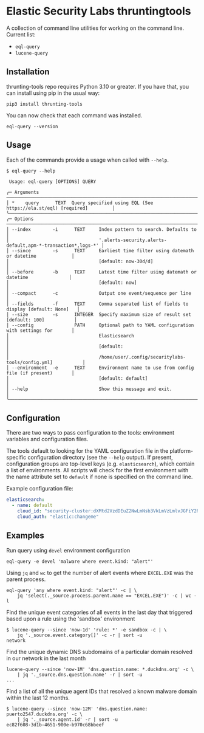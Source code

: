# Elastic Security Labs thruntingtools

A collection of command line utilities for working on the command line. Current list:

- `eql-query`
- `lucene-query`

## Installation

thrunting-tools repo requires Python 3.10 or greater. If you have that, you can install using
pip in the usual way:

```shell
pip3 install thrunting-tools
```

You can now check that each command was installed.

```shell
eql-query --version
```

## Usage

Each of the commands provide a usage when called with `--help`.

```shell
$ eql-query --help

 Usage: eql-query [OPTIONS] QUERY

╭─ Arguments ─────────────────────────────────────────────────────────────────────────────────╮
│ *    query      TEXT  Query specified using EQL (See https://ela.st/eql) [required]         │
╰─────────────────────────────────────────────────────────────────────────────────────────────╯
╭─ Options ───────────────────────────────────────────────────────────────────────────────────╮
│ --index        -i      TEXT     Index pattern to search. Defaults to                        │
│                                 '.alerts-security.alerts-default,apm-*-transaction*,logs-*' │
│ --since        -s      TEXT     Earliest time filter using datemath or datetime             │
│                                 [default: now-30d/d]                                        │
│ --before       -b      TEXT     Latest time filter using datemath or datetime               │
│                                 [default: now]                                              │
│ --compact      -c               Output one event/sequence per line                          │
│ --fields       -f      TEXT     Comma separated list of fields to display [default: None]   │
│ --size         -s      INTEGER  Specify maximum size of result set [default: 100]           │
│ --config               PATH     Optional path to YAML configuration with settings for       │
│                                 Elasticsearch                                               │
│                                 [default:                                                   │
│                                 /home/user/.config/securitylabs-tools/config.yml]           │
│ --environment  -e      TEXT     Environment name to use from config file (if present)       │
│                                 [default: default]                                          │
│ --help                          Show this message and exit.                                 │
╰─────────────────────────────────────────────────────────────────────────────────────────────╯
```

## Configuration

There are two ways to pass configuration to the tools: environment variables and configuration files.

The tools default to looking for the YAML configuration file in the platform-specific
configuration directory (see the `--help` output). If present, configuration groups are
top-level keys (e.g. `elasticsearch`), which contain a list of environments. All scripts will
check for the first environment with the name attribute set to `default`  if none is specified
on the command line.

Example configuration file:

```yaml
elasticsearch:
  - name: default
    cloud_id: "security-cluster:dXMtd2VzdDEuZ2NwLmNsb3VkLmVzLmlvJGFiY2R="
    cloud_auth: "elastic:changeme"
```

## Examples

Run query using `devel` environment configuration

```shell
eql-query -e devel 'malware where event.kind: "alert"'
```

Using `jq` and `wc` to get the number of alert events where `EXCEL.EXE` was the parent process.

```shell
eql-query 'any where event.kind: "alert"' -c | \
    jq 'select(._source.process.parent.name == "EXCEL.EXE")' -c | wc -l
```

Find the unique event categories of all events in the last day that triggered based upon a
rule using the 'sandbox' environment

```shell
$ lucene-query --since 'now-1d' 'rule: *' -e sandbox -c | \
    jq '._source.event.category[]' -c -r | sort -u
network
```

Find the unique dynamic DNS subdomains of a particular domain resolved in our network in the
last month

```shell
lucene-query --since 'now-1M' 'dns.question.name: *.duckdns.org' -c \
    | jq '._source.dns.question.name' -r | sort -u
...
```

Find a list of all the unique agent IDs that resolved a known malware domain within the last 12 months.

```shell
$ lucene-query --since 'now-12M' 'dns.question.name: puerto2547.duckdns.org' -c \
    | jq '._source.agent.id' -r | sort -u
ec82f608-3d1b-4651-900e-b970c68bbeef
```
